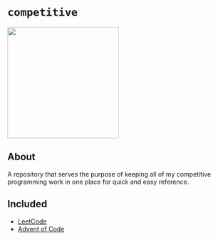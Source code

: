 # `competitive`

<img src="https://github.com/user-attachments/assets/321518bc-3958-47d8-b24e-27fc13bb7824" width=250>

## About
A repository that serves the purpose of keeping all of my competitive programming work in one place for quick and easy reference.

## Included
* [LeetCode](https://leetcode.com/)
* [Advent of Code](https://adventofcode.com/)